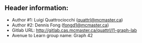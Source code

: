 ## Header information:

  - Author #1: Luigi Quattrociocchi (quattrl@mcmaster.ca)
  - Author #2: Dennis Fong (fongd1@mcmaster.ca)
  - Gitlab URL: http://gitlab.cas.mcmaster.ca/quattrl/l1-graph-lab
  - Avenue to Learn group name: Graph 42
